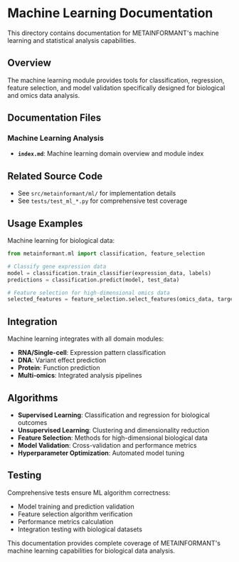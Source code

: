 # Machine Learning Documentation

This directory contains documentation for METAINFORMANT's machine learning and statistical analysis capabilities.

## Overview

The machine learning module provides tools for classification, regression, feature selection, and model validation specifically designed for biological and omics data analysis.

## Documentation Files

### Machine Learning Analysis
- **`index.md`**: Machine learning domain overview and module index

## Related Source Code

- See `src/metainformant/ml/` for implementation details
- See `tests/test_ml_*.py` for comprehensive test coverage

## Usage Examples

Machine learning for biological data:

```python
from metainformant.ml import classification, feature_selection

# Classify gene expression data
model = classification.train_classifier(expression_data, labels)
predictions = classification.predict(model, test_data)

# Feature selection for high-dimensional omics data
selected_features = feature_selection.select_features(omics_data, target_variable)
```

## Integration

Machine learning integrates with all domain modules:
- **RNA/Single-cell**: Expression pattern classification
- **DNA**: Variant effect prediction
- **Protein**: Function prediction
- **Multi-omics**: Integrated analysis pipelines

## Algorithms

- **Supervised Learning**: Classification and regression for biological outcomes
- **Unsupervised Learning**: Clustering and dimensionality reduction
- **Feature Selection**: Methods for high-dimensional biological data
- **Model Validation**: Cross-validation and performance metrics
- **Hyperparameter Optimization**: Automated model tuning

## Testing

Comprehensive tests ensure ML algorithm correctness:
- Model training and prediction validation
- Feature selection algorithm verification
- Performance metrics calculation
- Integration testing with biological datasets

This documentation provides complete coverage of METAINFORMANT's machine learning capabilities for biological data analysis.
